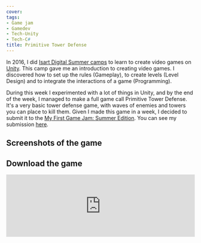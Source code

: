```yaml
---
cover: 
tags:
- Game jam
- Gamedev
- Tech-Unity
- Tech-C#
title: Primitive Tower Defense
---
```


In 2016, I did [Isart Digital Summer camps](https://www.isart.com/summer-camps/video-game-creation/) to learn to create video games on [Unity](https://unity.com/).
This camp gave me an introduction to creating video games. I discovered how to set up the rules (Gameplay), to create levels (Level Design) and to integrate the interactions of a game (Programming).

<!-- ![banner]( -->

During this week I experimented with a lot of things in Unity, and by the end of the week, I managed to make a full game call Primitive Tower Defense. It's a very basic tower defense game, with waves of enemies and towers you can place to kill them.
Given I made this game in a week, I decided to submit it to the [My First Game Jam: Summer Edition](https://itch.io/jam/my-first-game-jam-summer-2016). You can see my submission [here](https://itch.io/jam/my-first-game-jam-summer-2016/rate/75019).

## Screenshots of the game

<div class="swiper swiper-demo my-3 swiper-demo--0" >
  <div class="swiper__wrapper">
  
  </div>
  <div class="swiper__button swiper__button--prev fas fa-chevron-left"></div>
  <div class="swiper__button swiper__button--next fas fa-chevron-right"></div>
</div>

## Download the game

<iframe frameborder="0" src="https://itch.io/embed/75019" width="100%" height="167"><a href="https://gabrielvidal.itch.io/primitive-tower-defense">Primitive Tower Defense by Gabriel Vidal</a></iframe>
